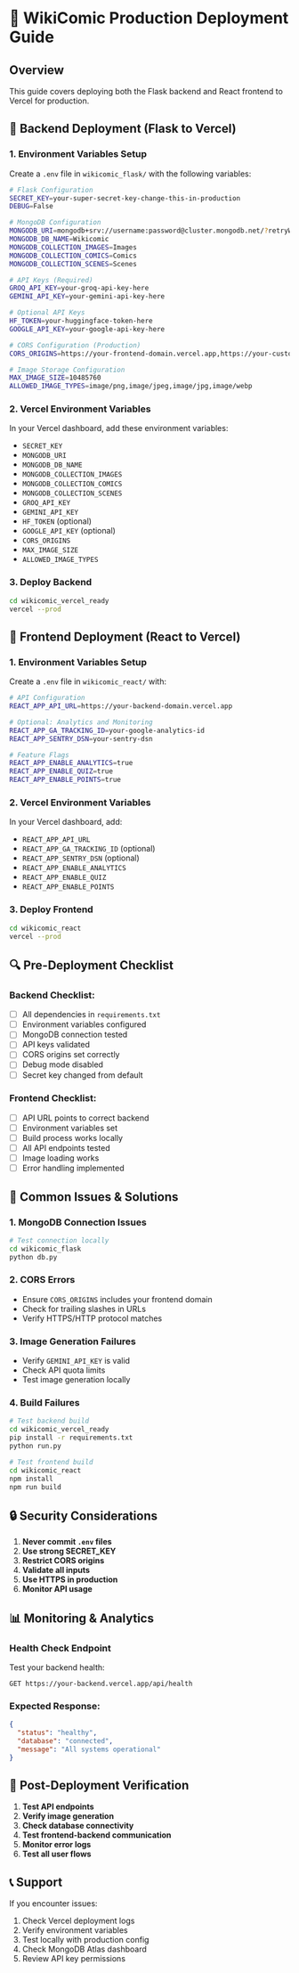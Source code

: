 # 🚀 WikiComic Production Deployment Guide

## Overview
This guide covers deploying both the Flask backend and React frontend to Vercel for production.

## 🔧 Backend Deployment (Flask to Vercel)

### 1. Environment Variables Setup
Create a `.env` file in `wikicomic_flask/` with the following variables:

```bash
# Flask Configuration
SECRET_KEY=your-super-secret-key-change-this-in-production
DEBUG=False

# MongoDB Configuration
MONGODB_URI=mongodb+srv://username:password@cluster.mongodb.net/?retryWrites=true&w=majority
MONGODB_DB_NAME=Wikicomic
MONGODB_COLLECTION_IMAGES=Images
MONGODB_COLLECTION_COMICS=Comics
MONGODB_COLLECTION_SCENES=Scenes

# API Keys (Required)
GROQ_API_KEY=your-groq-api-key-here
GEMINI_API_KEY=your-gemini-api-key-here

# Optional API Keys
HF_TOKEN=your-huggingface-token-here
GOOGLE_API_KEY=your-google-api-key-here

# CORS Configuration (Production)
CORS_ORIGINS=https://your-frontend-domain.vercel.app,https://your-custom-domain.com

# Image Storage Configuration
MAX_IMAGE_SIZE=10485760
ALLOWED_IMAGE_TYPES=image/png,image/jpeg,image/jpg,image/webp
```

### 2. Vercel Environment Variables
In your Vercel dashboard, add these environment variables:
- `SECRET_KEY`
- `MONGODB_URI`
- `MONGODB_DB_NAME`
- `MONGODB_COLLECTION_IMAGES`
- `MONGODB_COLLECTION_COMICS`
- `MONGODB_COLLECTION_SCENES`
- `GROQ_API_KEY`
- `GEMINI_API_KEY`
- `HF_TOKEN` (optional)
- `GOOGLE_API_KEY` (optional)
- `CORS_ORIGINS`
- `MAX_IMAGE_SIZE`
- `ALLOWED_IMAGE_TYPES`

### 3. Deploy Backend
```bash
cd wikicomic_vercel_ready
vercel --prod
```

## 🎨 Frontend Deployment (React to Vercel)

### 1. Environment Variables Setup
Create a `.env` file in `wikicomic_react/` with:

```bash
# API Configuration
REACT_APP_API_URL=https://your-backend-domain.vercel.app

# Optional: Analytics and Monitoring
REACT_APP_GA_TRACKING_ID=your-google-analytics-id
REACT_APP_SENTRY_DSN=your-sentry-dsn

# Feature Flags
REACT_APP_ENABLE_ANALYTICS=true
REACT_APP_ENABLE_QUIZ=true
REACT_APP_ENABLE_POINTS=true
```

### 2. Vercel Environment Variables
In your Vercel dashboard, add:
- `REACT_APP_API_URL`
- `REACT_APP_GA_TRACKING_ID` (optional)
- `REACT_APP_SENTRY_DSN` (optional)
- `REACT_APP_ENABLE_ANALYTICS`
- `REACT_APP_ENABLE_QUIZ`
- `REACT_APP_ENABLE_POINTS`

### 3. Deploy Frontend
```bash
cd wikicomic_react
vercel --prod
```

## 🔍 Pre-Deployment Checklist

### Backend Checklist:
- [ ] All dependencies in `requirements.txt`
- [ ] Environment variables configured
- [ ] MongoDB connection tested
- [ ] API keys validated
- [ ] CORS origins set correctly
- [ ] Debug mode disabled
- [ ] Secret key changed from default

### Frontend Checklist:
- [ ] API URL points to correct backend
- [ ] Environment variables set
- [ ] Build process works locally
- [ ] All API endpoints tested
- [ ] Image loading works
- [ ] Error handling implemented

## 🐛 Common Issues & Solutions

### 1. MongoDB Connection Issues
```bash
# Test connection locally
cd wikicomic_flask
python db.py
```

### 2. CORS Errors
- Ensure `CORS_ORIGINS` includes your frontend domain
- Check for trailing slashes in URLs
- Verify HTTPS/HTTP protocol matches

### 3. Image Generation Failures
- Verify `GEMINI_API_KEY` is valid
- Check API quota limits
- Test image generation locally

### 4. Build Failures
```bash
# Test backend build
cd wikicomic_vercel_ready
pip install -r requirements.txt
python run.py

# Test frontend build
cd wikicomic_react
npm install
npm run build
```

## 🔒 Security Considerations

1. **Never commit `.env` files**
2. **Use strong SECRET_KEY**
3. **Restrict CORS origins**
4. **Validate all inputs**
5. **Use HTTPS in production**
6. **Monitor API usage**

## 📊 Monitoring & Analytics

### Health Check Endpoint
Test your backend health:
```
GET https://your-backend.vercel.app/api/health
```

### Expected Response:
```json
{
  "status": "healthy",
  "database": "connected",
  "message": "All systems operational"
}
```

## 🚀 Post-Deployment Verification

1. **Test API endpoints**
2. **Verify image generation**
3. **Check database connectivity**
4. **Test frontend-backend communication**
5. **Monitor error logs**
6. **Test all user flows**

## 📞 Support

If you encounter issues:
1. Check Vercel deployment logs
2. Verify environment variables
3. Test locally with production config
4. Check MongoDB Atlas dashboard
5. Review API key permissions 